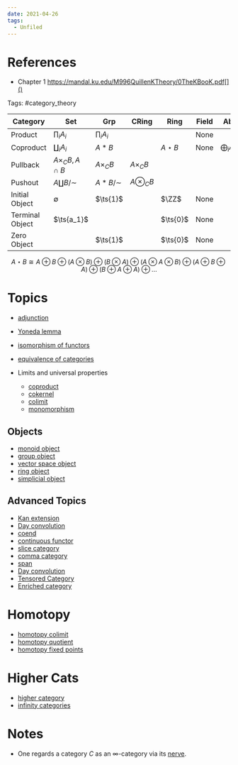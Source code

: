```yaml
---
date: 2021-04-26
tags: 
  - Unfiled
---
```


# References
- Chapter 1 https://mandal.ku.edu/M996QuillenKTheory/0TheKBooK.pdf[]()

Tags:
#category_theory


| Category        | Set                     | Grp             | CRing          | Ring        | Field | Ab                | $\Vect_k$         | R-Mod             | $R\dash$cAlg       | Sch         | Top               | $\Top_*$     |
| --------------- | ----------------------- | --------------- | -------------- | ----------- | ----- | ----------------- | ----------------- | ----------------- | ------------------ | ----------- | ----------------- | ------------ |
| Product         | $\prod_i A_i$           | $\prod_i A_i$   |                |             | None  |                   |                   | $\prod_i A_i$     |                    |             | $\prod_i A_i$     |              |
| Coproduct       | $\coprod_i A_i$         | $A\ast B$       |                | $A\star B$  | None  | $\bigoplus_i A_i$ | $\bigoplus_i A_i$ | $\bigoplus_i A_i$ | $\bigotimes_i A_i$ |             | $\coprod A_i$     | $\vee_i A_i$ |
| Pullback        | $A\times_C B, A \cap B$ | $A\times_C B$   | $A\times_C B$  |             |       |                   |                   | $A\times_C B$     |                    |             |                   |              |
| Pushout         | $A \coprod B/\sim$      | $A \ast B/\sim$ | $A\otimes_C B$ |             |       |                   |                   |                   |                    |             | $A \coprod_{f} B$ |              |
| Initial Object  | $\emptyset$             | $\ts{1}$        |                | $\ZZ$       | None  |                   |                   | $\ts{1}$          |                    | $\spec(0)$  | $\emptyset$       |              |
| Terminal Object | $\ts{a_1}$              |                 |                | $\ts{0}$    | None  |                   |                   |                   |                    | $\spec \ZZ$ | $\pt$             |              |
| Zero Object     |                         | $\ts{1}$        |                | $\ts{0}$    | None  |                   |                   |                   |                    |             |                   |              |

$$
A\star B \cong A \oplus B \oplus (A \otimes B) \oplus (B \otimes A) \oplus (A \otimes A \otimes B) \oplus (A \oplus B \oplus A) \oplus (B \oplus A \oplus A) \oplus ...
$$

# Topics

- [adjunction](adjunction.md)
- [Yoneda lemma](Yoneda%20lemma)
- [isomorphism of functors](isomorphism%20of%20functors)
- [equivalence of categories](equivalence%20of%20categories.md)

- Limits and universal properties
	- [coproduct](coproduct)
	- [cokernel](cokernel)
	- [colimit](colimit.md)
	- [monomorphism](monomorphism)

## Objects

- [monoid object](monoid%20object)
- [group object](group%20object)
- [vector space object](vector%20space%20object)
- [ring object](ring%20object)
- [simplicial object](simplicial%20object)

## Advanced Topics

- [Kan extension](Kan%20extension.md)
- [Day convolution](Day%20convolution)
- [coend](coend.md)
- [continuous functor](continuous%20functor)
- [slice category](slice%20category)
- [comma category](comma%20category)
- [span](span)
- [Day convolution](Day%20convolution.md)
- [Tensored Category](Tensored%20Category)
- [Enriched category](Enriched%20category.md)


# Homotopy 

- [homotopy colimit](homotopy%20colimit)
- [homotopy quotient](homotopy%20quotient)
- [homotopy fixed points](homotopy%20fixed%20points)

# Higher Cats
- [higher category](higher%20category)
- [infinity categories](infinity%20categories.md)


# Notes

- One regards a category $C$ as an ∞-category via its [nerve](nerve.md).